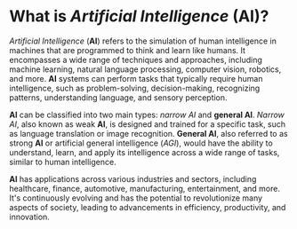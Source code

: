# What is *Artificial Intelligence* (**AI**)?

*Artificial Intelligence* (**AI**) refers to the simulation of human intelligence in machines that are programmed to think and learn like humans. It encompasses a wide range of techniques and approaches, including machine learning, natural language processing, computer vision, robotics, and more. **AI** systems can perform tasks that typically require human intelligence, such as problem-solving, decision-making, recognizing patterns, understanding language, and sensory perception.

**AI** can be classified into two main types: *narrow AI* and **general AI**. *Narrow AI*, also known as weak **AI**, is designed and trained for a specific task, such as language translation or image recognition. **General AI**, also referred to as strong **AI** or artificial general intelligence (*AGI*), would have the ability to understand, learn, and apply its intelligence across a wide range of tasks, similar to human intelligence.

**AI** has applications across various industries and sectors, including healthcare, finance, automotive, manufacturing, entertainment, and more. It's continuously evolving and has the potential to revolutionize many aspects of society, leading to advancements in efficiency, productivity, and innovation.
